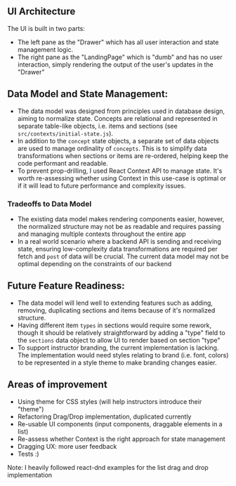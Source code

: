 ## UI Architecture
The UI is built in two parts:
  - The left pane as the "Drawer" which has all user interaction and state management logic. 
  - The right pane as the "LandingPage" which is "dumb" and has no user interaction, simply rendering the output of the user's updates in the "Drawer"

## Data Model and State Management:
- The data model was designed from principles used in database design, aiming to normalize state. Concepts are relational and represented in separate table-like objects, i.e. items and sections (see `src/contexts/initial-state.js`). 
- In addition to the `concept` state objects, a separate set of data objects are used to manage ordinality of `concepts`. This is to simplify data transformations when sections or items are re-ordered, helping keep the code performant and readable.
- To prevent prop-drilling, I used React Context API to manage state. It's worth re-assessing whether using Context in this use-case is optimal or if it will lead to future performance and complexity issues. 

### Tradeoffs to Data Model
- The existing data model makes rendering components easier, however, the normalized structure may not be as readable and requires passing and managing multiple contexts throughout the entire app
- In a real world scenario where a backend API is sending and receiving state, ensuring low-complexity data transformations are required per fetch and `post` of data will be crucial. The current data model may not be optimal depending on the constraints of our backend
## Future Feature Readiness:
- The data model will lend well to extending features such as adding, removing, duplicating sections and items because of it's normalized structure.
- Having different item `types` in sections would require some rework, though it should be relatively straightforward by adding a "type" field to the `sections` data object to allow UI to render based on section "type"
- To support instructor branding, the current implementation is lacking. The implementation would need styles relating to brand (i.e. font, colors) to be represented in a style theme to make branding changes easier.

## Areas of improvement
- Using theme for CSS styles (will help instructors introduce their "theme")
- Refactoring Drag/Drop implementation, duplicated currently
- Re-usable UI components (input components, draggable elements in a list)
- Re-assess whether Context is the right approach for state management
- Dragging UX: more user feedback
- Tests :)


Note: I heavily followed react-dnd examples for the list drag and drop implementation